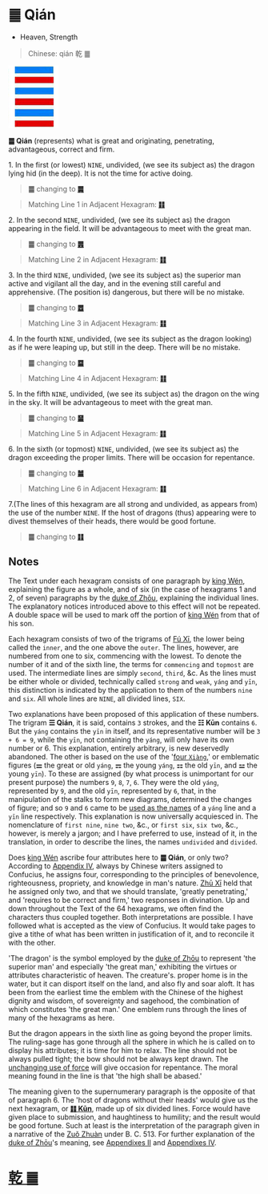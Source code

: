 # ䷀ Qián

* Heaven, Strength

> Chinese: qián 乾 ䷀

<a id="p-57"/>

<img src="shapes/01.10.jpg" width="101" alt="乾">

**䷀ Qián** (represents) what is great and originating, penetrating, advantageous, correct and firm.

1.<a name="1.1"></a> In the first (or lowest) `NINE`, undivided, (we see its subject as) the dragon lying hid (in the deep). It is not the time for active doing.

> **䷀** changing to [**䷫**](e5a7a4gou.md#44.1)

> Matching Line 1 in Adjacent Hexagram: [**䷁**](e59da4kun.md#2.1)

2.<a name="1.2"></a> In the second `NINE`, undivided, (we see its subject as) the dragon appearing in the field. It will be advantageous to meet with the great man.

> **䷀** changing to [**䷌**](e5908ce4babatongren.md#13.2)

> Matching Line 2 in Adjacent Hexagram: [**䷁**](e59da4kun.md#2.2)

3.<a name="1.3"></a> In the third `NINE`, undivided, (we see its subject as) the superior man active and vigilant all the day, and in the evening still careful and apprehensive. (The position is) dangerous, but there will be no mistake.

> **䷀** changing to [**䷉**](e5b1a5lv.md#10.3)

> Matching Line 3 in Adjacent Hexagram: [**䷁**](e59da4kun.md#2.3)

4.<a name="1.4"></a> In the fourth `NINE`, undivided, (we see its subject as the dragon looking) as if he were leaping up, but still in the deep. There will be no mistake.

> **䷀** changing to [**䷈**](e5b08fe7959cxiaoxu.md#9.4)

> Matching Line 4 in Adjacent Hexagram: [**䷁**](e59da4kun.md#2.4)

5.<a name="1.5"></a> In the fifth `NINE`, undivided, (we see its subject as) the dragon on the wing in the sky. It will be advantageous to meet with the great man.

> **䷀** changing to [**䷍**](e5a4a7e69c89dayou.md#14.5)

> Matching Line 5 in Adjacent Hexagram: [**䷁**](e59da4kun.md#2.5)

<a id="p-58"/>

6.<a name="1.6"></a> In the sixth (or topmost) `NINE`, undivided, (we see its subject as) the dragon exceeding the proper limits. There will be occasion for repentance.

> **䷀** changing to [**䷪**](e5a4acguai.md#43.6)

> Matching Line 6 in Adjacent Hexagram: [**䷁**](e59da4kun.md#2.6)

7.(The lines of this hexagram are all strong and undivided, as appears from) the use of the number `NINE`. If the host of dragons (thus) appearing were to divest themselves of their heads, there would be good fortune.

> **䷀** changing to [**䷁**](e59da4kun.md)

## Notes

The Text under each hexagram consists of one paragraph by [king Wén](https://en.wikipedia.org/wiki/King_Wen_of_Zhou), explaining the figure as a whole, and of six (in the case of hexagrams 1 and 2, of seven) paragraphs by the [duke of Zhōu](https://en.wikipedia.org/wiki/Duke_of_Zhou), explaining the individual lines. The explanatory notices introduced above to this effect will not be repeated. A double space will be used to mark off the portion of [king Wén](https://en.wikipedia.org/wiki/King_Wen_of_Zhou) from that of his son.

Each hexagram consists of two of the trigrams of [Fú Xī](https://en.wikipedia.org/wiki/Fuxi), the lower being called the `inner`, and the one above the `outer`. The lines, however, are numbered from one to six, commencing with the lowest. To denote the number of it and of the sixth line, the terms for `commencing` and `topmost` are used. The intermediate lines are simply `second`, `third`, &c. As the lines must be either whole or divided, technically called `strong` and `weak`, `yáng` and `yīn`, this distinction is indicated by the application to them of the numbers `nine` and `six`. All whole lines are `NINE`, all divided lines, `SIX`.

Two explanations have been proposed of this application of these numbers. The trigram **☰ Qián**, it is said, contains `3` strokes, and the **☷ Kūn** contains `6`. But the `yáng` contains the `yīn` in itself, and its representative number will be `3 + 6 = 9`, while the `yīn`, not containing the `yáng`, will only have its own number or 6. This explanation, entirely arbitrary, is new deservedly abandoned. The other is based on the use of the '[four `Xiàng`](https://image.slidesharecdn.com/random-150428005651-conversion-gate02/95/-15-638.jpg?cb=1430200687),' or emblematic figures (**⚌** the great or old `yáng`, **⚎** the young `yáng`, **⚏** the old `yīn`, and **⚍** the young `yīn`). To these are assigned (by what process is unimportant for our present purpose) the numbers `9`, `8`, `7`, `6`. They were the old `yáng`, represented by `9`, and the old `yīn`, represented by `6`, that, in the manipulation of the stalks to form new diagrams, determined the changes of figure; and so `9` and `6` came to be [used as the names](e59da4kun.md#p-59) of a `yáng` line and a `yīn` line respectively. This explanation is now universally acquiesced in. The nomenclature of `first nine`, `nine two`, &c., or `first six`, `six two`, &c., however, is merely a jargon; and I have preferred to use, instead of it, in the translation, in order to describe the lines, the names `undivided` and `divided`.

Does [king Wén](https://en.wikipedia.org/wiki/King_Wen_of_Zhou) ascribe four attributes here to **䷀ Qián**, or only two? According to [Appendix IV](appendix04s1.md), always by Chinese writers assigned to Confucius, he assigns four, corresponding to the principles of benevolence, righteousness, propriety, and knowledge in man's nature. [Zhū Xī](https://en.wikipedia.org/wiki/Zhu_Xi) held that he assigned only two, and that we should translate, 'greatly penetrating,' and 'requires to be correct and firm,' two responses in divination. Up and down throughout the Text of the 64 hexagrams, we often find the characters thus coupled together. Both interpretations are possible. I have followed what is accepted as the view of Confucius. It would take pages to give a tithe of what has been written in justification of it, and to reconcile it with the other.

'The dragon' is the symbol employed by the [duke of Zhōu](https://en.wikipedia.org/wiki/Duke_of_Zhou) to represent 'the superior man' and especially 'the great man,' exhibiting the virtues or attributes characteristic of heaven. The creature's. proper home is in the water, but it can disport itself on the land, and also fly and soar aloft. It has been from the earliest time the emblem with the Chinese of the highest dignity and wisdom, of sovereignty and sagehood, the combination of which constitutes 'the great man.' One emblem runs through the lines of many of the hexagrams as here.

But the dragon appears in the sixth line as going beyond the proper limits. The ruling-sage has gone through all the sphere in which he is called on to display his attributes; it is time for him to relax. The line should not be always pulled tight; the bow should not be always kept drawn. The [unchanging use of force](e59da4kun.md#p-60) will give occasion for repentance. The moral meaning found in the line is that 'the high shall be abased.'

The meaning given to the supernumerary paragraph is the opposite of that of paragraph 6. The 'host of dragons without their heads' would give us the next hexagram, or [**䷁ Kūn**](e59da4kun.md), made up of six divided lines. Force would have given place to submission, and haughtiness to humility; and the result would be good fortune. Such at least is the interpretation of the paragraph given in a narrative of the [Zuǒ Zhuàn](https://en.wikipedia.org/wiki/Zuo_zhuan) under B. C. 513. For further explanation of the [duke of Zhōu](https://en.wikipedia.org/wiki/Duke_of_Zhou)'s meaning, see [Appendixes II](appendix02s1.md) and [Appendixes IV](appendix04s1.md).

# [乾 ䷀](e4b9beqian_cn.md)
